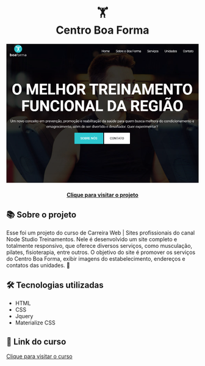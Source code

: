 <h1 align="center">
  🏋️<br>Centro Boa Forma
</h1>

<div align="center">
  <img src="./assets/images/project-image.png" alt="Imagem do projeto Centro Boa Forma">
</div>

<h4 align="center">
  <a href="https://centro-boa-forma-nu.vercel.app/" target="_blank">Clique para visitar o projeto</a>
</h4>

## 📚 Sobre o projeto

Esse foi um projeto do curso de Carreira Web | Sites profissionais do canal Node Studio Treinamentos. Nele é desenvolvido um site completo e totalmente responsivo, que oferece diversos serviços, como musculação, pilates, fisioterapia, entre outros. O objetivo do site é promover os serviços do Centro Boa Forma, exibir imagens do estabelecimento, endereços e contatos das unidades. 🚀

## 🛠️ Tecnologias utilizadas

- HTML
- CSS
- Jquery
- Materialize CSS

## 🔗 Link do curso

<a href="https://www.youtube.com/watch?v=yMX8MuxMO3A&list=PLwXQLZ3FdTVGbnuBYtOnkIIwdYKYRuhYt" target="_blank">Clique para visitar o curso</a>

